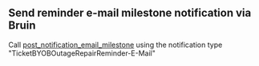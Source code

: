 ## Send reminder e-mail milestone notification via Bruin

Call [post_notification_email_milestone](post_notification_email_milestone.md) using the notification type "TicketBYOBOutageRepairReminder-E-Mail"